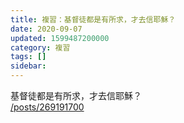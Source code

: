 ```yaml
---
title: 複習：基督徒都是有所求，才去信耶穌？
date: 2020-09-07
updated: 1599487200000
category: 複習
tags: []
sidebar: 
---
```


<p>基督徒都是有所求，才去信耶穌？<br/>
<a href="/posts/269191700" target="_blank">/posts/269191700</a></p>
<p> </p>
